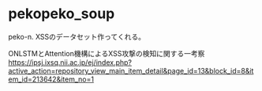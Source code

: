 # pekopeko_soup
peko-n.
XSSのデータセット作ってくれる。

ONLSTMとAttention機構によるXSS攻撃の検知に関する一考察
https://ipsj.ixsq.nii.ac.jp/ej/index.php?active_action=repository_view_main_item_detail&page_id=13&block_id=8&item_id=213642&item_no=1
